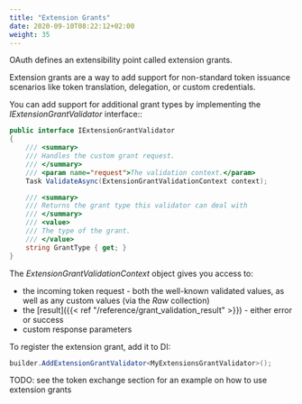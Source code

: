 ```yaml
---
title: "Extension Grants"
date: 2020-09-10T08:22:12+02:00
weight: 35
---
```


OAuth defines an extensibility point called extension grants.

Extension grants are a way to add support for non-standard token issuance scenarios like token translation, delegation, or custom credentials.

You can add support for additional grant types by implementing the *IExtensionGrantValidator* interface::

```cs
public interface IExtensionGrantValidator
{
    /// <summary>
    /// Handles the custom grant request.
    /// </summary>
    /// <param name="request">The validation context.</param>
    Task ValidateAsync(ExtensionGrantValidationContext context);

    /// <summary>
    /// Returns the grant type this validator can deal with
    /// </summary>
    /// <value>
    /// The type of the grant.
    /// </value>
    string GrantType { get; }
}
```

The *ExtensionGrantValidationContext* object gives you access to:

* the incoming token request - both the well-known validated values, as well as any custom values (via the *Raw* collection)
* the [result]({{< ref "/reference/grant_validation_result" >}}) - either error or success
* custom response parameters

To register the extension grant, add it to DI:

```cs
builder.AddExtensionGrantValidator<MyExtensionsGrantValidator>();
```

TODO: see the token exchange section for an example on how to use extension grants